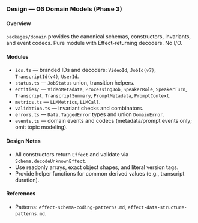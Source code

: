 ### Design — 06 Domain Models (Phase 3)

#### Overview

`packages/domain` provides the canonical schemas, constructors, invariants, and event codecs. Pure module with Effect-returning decoders. No I/O.

#### Modules

- `ids.ts` — branded IDs and decoders: `VideoId`, `JobId(v7)`, `TranscriptId(v4)`, `UserId`.
- `status.ts` — `JobStatus` union, transition helpers.
- `entities/` — `VideoMetadata`, `ProcessingJob`, `SpeakerRole`, `SpeakerTurn`, `Transcript`, `TranscriptSummary`, `PromptMetadata`, `PromptContext`.
- `metrics.ts` — `LLMMetrics`, `LLMCall`.
- `validation.ts` — invariant checks and combinators.
- `errors.ts` — `Data.TaggedError` types and union `DomainError`.
- `events.ts` — domain events and codecs (metadata/prompt events only; omit topic modeling).

#### Design Notes

- All constructors return `Effect` and validate via `Schema.decodeUnknownEffect`.
- Use readonly arrays, exact object shapes, and literal version tags.
- Provide helper functions for common derived values (e.g., transcript duration).

#### References

- Patterns: `effect-schema-coding-patterns.md`, `effect-data-structure-patterns.md`.

